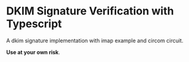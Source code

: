 # DKIM Signature Verification with Typescript

A dkim signature implementation with imap example and circom circuit.

**Use at your own risk**.
